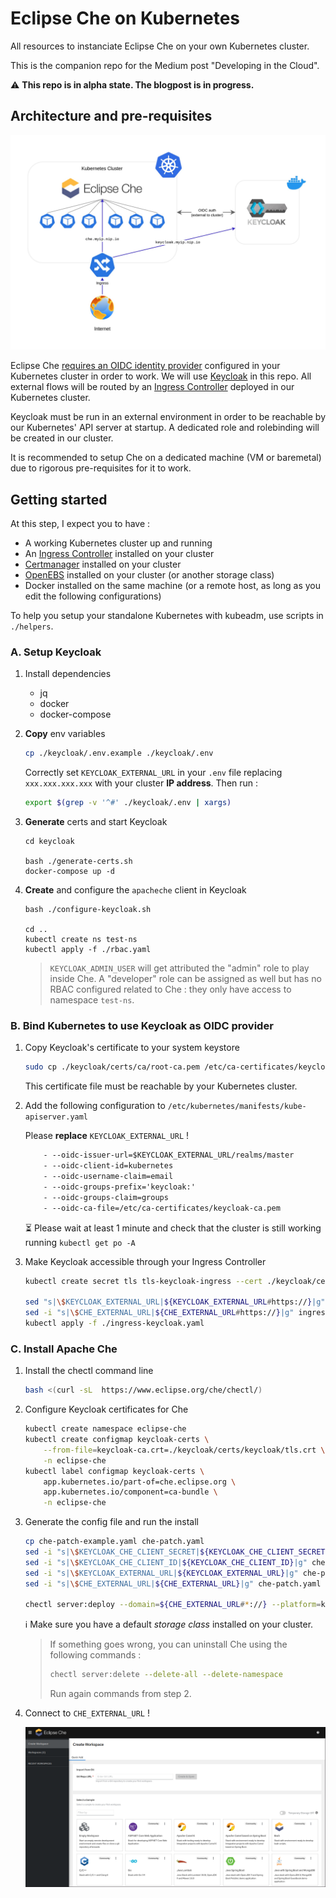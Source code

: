 # Eclipse Che on Kubernetes

All resources to instanciate Eclipse Che on your own Kubernetes cluster.

This is the companion repo for the Medium post "Developing in the Cloud".

:warning: **This repo is in alpha state. The blogpost is in progress.**

## Architecture and pre-requisites

![Eclipse Che architecture with Kubernetes](./images/keycloak-che.jpg)

Eclipse Che [requires an OIDC identity provider](https://github.com/eclipse/che/issues/21160#issuecomment-1038877280) configured in your Kubernetes cluster in order to work. We will use [Keycloak](https://github.com/keycloak/keycloak) in this repo. All external flows will be routed by an [Ingress Controller](https://kubernetes.io/docs/concepts/services-networking/ingress-controllers/) deployed in our Kubernetes cluster.

Keycloak must be run in an external environment in order to be reachable by our Kubernetes' API server at startup. A dedicated role and rolebinding will be created in our cluster.

It is recommended to setup Che on a dedicated machine (VM or baremetal) due to rigorous pre-requisites for it to work.

## Getting started

At this step, I expect you to have :

- A working Kubernetes cluster up and running 
- An [Ingress Controller](https://kubernetes.github.io/ingress-nginx/deploy/) installed on your cluster
- [Certmanager](https://cert-manager.io/docs/installation/) installed on your cluster
- [OpenEBS](https://openebs.io/docs/user-guides/installation) installed on your cluster (or another storage class)
- Docker installed on the same machine (or a remote host, as long as you edit the following configurations)

To help you setup your standalone Kubernetes with kubeadm, use scripts in `./helpers`.

### A. Setup Keycloak

1. Install dependencies

    - jq
    - docker
    - docker-compose

2. **Copy** env variables

    ```bash
    cp ./keycloak/.env.example ./keycloak/.env
    ```

    Correctly set `KEYCLOAK_EXTERNAL_URL` in your `.env` file replacing `xxx.xxx.xxx.xxx` with your cluster **IP address**. Then run :

    ```bash
    export $(grep -v '^#' ./keycloak/.env | xargs)
    ```

3. **Generate** certs and start Keycloak

    ```
    cd keycloak

    bash ./generate-certs.sh
    docker-compose up -d
    ```

4. **Create** and configure the `apacheche` client in Keycloak

    ```
    bash ./configure-keycloak.sh
    
    cd ..
    kubectl create ns test-ns
    kubectl apply -f ./rbac.yaml
    ```

    > `KEYCLOAK_ADMIN_USER` will get attributed the "admin" role to play inside Che. A "developer" role can be assigned as well but has no RBAC configured related to Che : they only have access to namespace `test-ns`.

### B. Bind Kubernetes to use Keycloak as OIDC provider

1. Copy Keycloak's certificate to your system keystore

    ```bash
    sudo cp ./keycloak/certs/ca/root-ca.pem /etc/ca-certificates/keycloak-ca.pem
    ```

    This certificate file must be reachable by your Kubernetes cluster.

2. Add the following configuration to `/etc/kubernetes/manifests/kube-apiserver.yaml`

    Please **replace** `KEYCLOAK_EXTERNAL_URL` !

    ```txt
        - --oidc-issuer-url=$KEYCLOAK_EXTERNAL_URL/realms/master
        - --oidc-client-id=kubernetes
        - --oidc-username-claim=email
        - --oidc-groups-prefix='keycloak:'
        - --oidc-groups-claim=groups
        - --oidc-ca-file=/etc/ca-certificates/keycloak-ca.pem
    ```

    :hourglass_flowing_sand: Please wait at least 1 minute and check that the cluster is still working running `kubectl get po -A`

3. Make Keycloak accessible through your Ingress Controller

    ```bash
    kubectl create secret tls tls-keycloak-ingress --cert ./keycloak/certs/keycloak/keycloak.pem --key ./keycloak/certs/keycloak/keycloak.key

    sed "s|\$KEYCLOAK_EXTERNAL_URL|${KEYCLOAK_EXTERNAL_URL#https://}|g" ingress-keycloak-example.yaml > ingress-keycloak.yaml
    sed -i "s|\$CHE_EXTERNAL_URL|${CHE_EXTERNAL_URL#https://}|g" ingress-keycloak.yaml
    kubectl apply -f ./ingress-keycloak.yaml
    ```

### C. Install Apache Che

1. Install the chectl command line

    ```bash
    bash <(curl -sL  https://www.eclipse.org/che/chectl/)
    ```

2. Configure Keycloak certificates for Che

    ```bash
    kubectl create namespace eclipse-che
    kubectl create configmap keycloak-certs \
        --from-file=keycloak-ca.crt=./keycloak/certs/keycloak/tls.crt \
        -n eclipse-che
    kubectl label configmap keycloak-certs \
        app.kubernetes.io/part-of=che.eclipse.org \
        app.kubernetes.io/component=ca-bundle \
        -n eclipse-che
    ```

3. Generate the config file and run the install

    ```bash
    cp che-patch-example.yaml che-patch.yaml
    sed -i "s|\$KEYCLOAK_CHE_CLIENT_SECRET|${KEYCLOAK_CHE_CLIENT_SECRET}|g" che-patch.yaml
    sed -i "s|\$KEYCLOAK_CHE_CLIENT_ID|${KEYCLOAK_CHE_CLIENT_ID}|g" che-patch.yaml
    sed -i "s|\$KEYCLOAK_EXTERNAL_URL|${KEYCLOAK_EXTERNAL_URL}|g" che-patch.yaml
    sed -i "s|\$CHE_EXTERNAL_URL|${CHE_EXTERNAL_URL}|g" che-patch.yaml

    chectl server:deploy --domain=${CHE_EXTERNAL_URL#*://} --platform=k8s --che-operator-cr-patch-yaml=./che-patch.yaml --telemetry=off --skip-cert-manager
    ```

    :information_source: Make sure you have a default _storage class_ installed on your cluster.

    > If something goes wrong, you can uninstall Che using the following commands :
    > 
    > ```bash
    > chectl server:delete --delete-all --delete-namespace
    > ```
    >
    > Run again commands from step 2.

4. Connect to `CHE_EXTERNAL_URL` !

    ![Apache Che dashboard](./images/che-dashboard.png)
